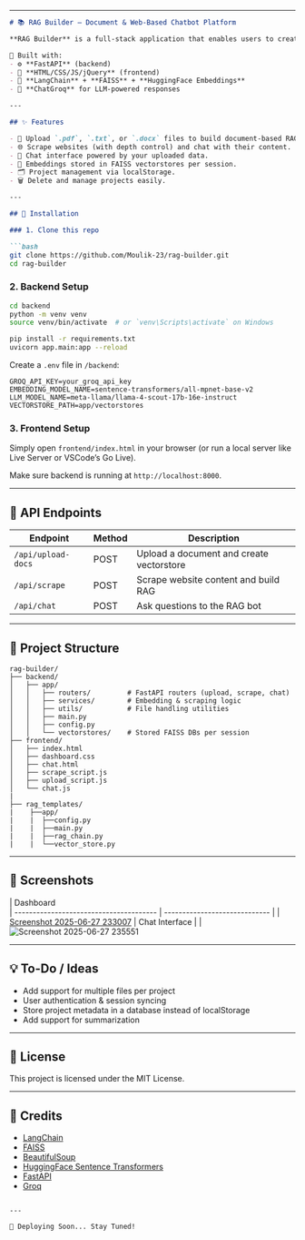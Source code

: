

---

````markdown
# 📚 RAG Builder — Document & Web-Based Chatbot Platform

**RAG Builder** is a full-stack application that enables users to create custom chatbots powered by their own documents or scraped website content using **Retrieval-Augmented Generation (RAG)**.

🚀 Built with:
- ⚙️ **FastAPI** (backend)
- 🎨 **HTML/CSS/JS/jQuery** (frontend)
- 🧠 **LangChain** + **FAISS** + **HuggingFace Embeddings**
- 🤖 **ChatGroq** for LLM-powered responses

---

## ✨ Features

- 📄 Upload `.pdf`, `.txt`, or `.docx` files to build document-based RAG chatbots.
- 🌐 Scrape websites (with depth control) and chat with their content.
- 💬 Chat interface powered by your uploaded data.
- 🧠 Embeddings stored in FAISS vectorstores per session.
- 🗂 Project management via localStorage.
- 🗑️ Delete and manage projects easily.

---

## 🔧 Installation

### 1. Clone this repo

```bash
git clone https://github.com/Moulik-23/rag-builder.git
cd rag-builder
````

### 2. Backend Setup

```bash
cd backend
python -m venv venv
source venv/bin/activate  # or `venv\Scripts\activate` on Windows

pip install -r requirements.txt
uvicorn app.main:app --reload
```

Create a `.env` file in `/backend`:

```env
GROQ_API_KEY=your_groq_api_key
EMBEDDING_MODEL_NAME=sentence-transformers/all-mpnet-base-v2
LLM_MODEL_NAME=meta-llama/llama-4-scout-17b-16e-instruct
VECTORSTORE_PATH=app/vectorstores
```

### 3. Frontend Setup

Simply open `frontend/index.html` in your browser (or run a local server like Live Server or VSCode’s Go Live).

Make sure backend is running at `http://localhost:8000`.

---

## 🧪 API Endpoints

| Endpoint           | Method | Description                              |
| ------------------ | ------ | ---------------------------------------- |
| `/api/upload-docs` | POST   | Upload a document and create vectorstore |
| `/api/scrape`      | POST   | Scrape website content and build RAG     |
| `/api/chat`        | POST   | Ask questions to the RAG bot             |

---

## 📁 Project Structure

```
rag-builder/
├── backend/
│   ├── app/
│   │   ├── routers/         # FastAPI routers (upload, scrape, chat)
│   │   ├── services/        # Embedding & scraping logic
│   │   ├── utils/           # File handling utilities
│   │   ├── main.py
│   │   ├── config.py
│   │   └── vectorstores/    # Stored FAISS DBs per session
├── frontend/
│   ├── index.html
│   ├── dashboard.css
│   ├── chat.html
│   ├── scrape_script.js
│   ├── upload_script.js
│   └── chat.js
|   
├── rag_templates/
|    ├──app/
|    |  ├──config.py
|    |  ├──main.py
|    |  ├──rag_chain.py
|    |  └──vector_store.py
```

---

## 📸 Screenshots

| Dashboard                              
| --------------------------------------- | ----------------------------- |
| [Screenshot 2025-06-27 233007](https://github.com/user-attachments/assets/827a5d10-6d43-47b0-b8e6-bbbfd7eee4f2)
| Chat Interface                |
| ![Screenshot 2025-06-27 235551](https://github.com/user-attachments/assets/669c0d40-db50-433c-ad72-af4757d177b0)


---

## 💡 To-Do / Ideas

* Add support for multiple files per project
* User authentication & session syncing
* Store project metadata in a database instead of localStorage
* Add support for summarization

---

## 📃 License

This project is licensed under the MIT License.

---

## 🧠 Credits

* [LangChain](w)
* [FAISS](w)
* [BeautifulSoup](w)
* [HuggingFace Sentence Transformers](w)
* [FastAPI](w)
* [Groq](https://groq.com/)

```

---

🚀 Deploying Soon... Stay Tuned!
```
